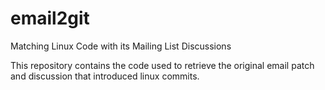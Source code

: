 # email2git

Matching Linux Code with its Mailing List Discussions

This repository contains the code used to retrieve the original email patch and discussion that introduced linux commits.



